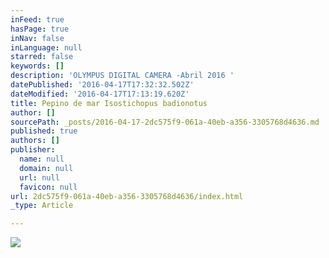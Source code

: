 ```yaml
---
inFeed: true
hasPage: true
inNav: false
inLanguage: null
starred: false
keywords: []
description: 'OLYMPUS DIGITAL CAMERA -Abril 2016 '
datePublished: '2016-04-17T17:32:32.502Z'
dateModified: '2016-04-17T17:13:19.620Z'
title: Pepino de mar Isostichopus badionotus
author: []
sourcePath: _posts/2016-04-17-2dc575f9-061a-40eb-a356-3305768d4636.md
published: true
authors: []
publisher:
  name: null
  domain: null
  url: null
  favicon: null
url: 2dc575f9-061a-40eb-a356-3305768d4636/index.html
_type: Article

---
```

![](https://the-grid-user-content.s3-us-west-2.amazonaws.com/55367bbf-1b4a-4310-8048-a3f2a0f534ee.jpg)